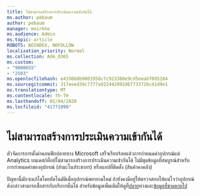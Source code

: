 ```yaml
---
title: ไม่สามารถสร้างการประเมินความเข้ากันได้
ms.author: pebaum
author: pebaum
manager: mnirkhe
ms.audience: Admin
ms.topic: article
ROBOTS: NOINDEX, NOFOLLOW
localization_priority: Normal
ms.collection: Adm_O365
ms.custom:
- "9000655"
- "2503"
ms.openlocfilehash: e433068b9001958c7c923388e9cd5eeabf095284
ms.sourcegitcommit: 317eeed39c7777a922442992d67733726c41d9e1
ms.translationtype: MT
ms.contentlocale: th-TH
ms.lasthandoff: 02/04/2020
ms.locfileid: "41771090"
---
```

# <a name="cant-create-a-compatibility-assessment"></a>ไม่สามารถสร้างการประเมินความเข้ากันได้

ตัวจัดการการตั้งค่าคอนฟิกปลายทาง Microsoft เสร็จเรียบร้อยแล้วการกำหนดค่าอุปกรณ์แต่ Analytics บนเดสก์ท็อปไม่สามารถสร้างการประเมินความเข้ากันได้ ไม่มีชุดข้อมูลที่สมบูรณ์สำหรับการกำหนดค่าของอุปกรณ์ (สำมะโนประชากร) หรือแอปที่ติดตั้ง (สินค้าคงคลัง)

ปัญหานี้มักจะแก้ไขโดยอัตโนมัติเมื่ออุปกรณ์พยายามใหม่ ถ้ายังคงมีอยู่ให้ตรวจสอบให้แน่ใจว่าอุปกรณ์ดังกล่าวสามารถสื่อสารกับบริการนั้นได้ สำหรับข้อมูลเพิ่มเติมให้ดูที่[ปลาย](https://docs.microsoft.com/configmgr/desktop-analytics/enable-data-sharing#endpoints)ทางและ[ข้อมูลที่ขาดหายไป](https://docs.microsoft.com/configmgr/desktop-analytics/monitor-connection-health#missing-data)
